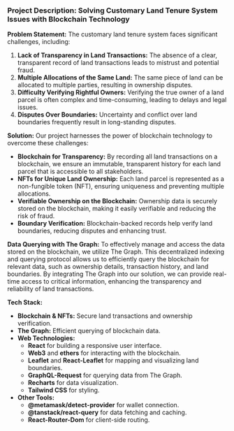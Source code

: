 ### Project Description: Solving Customary Land Tenure System Issues with Blockchain Technology

**Problem Statement:**
The customary land tenure system faces significant challenges, including:

1. **Lack of Transparency in Land Transactions:** The absence of a clear, transparent record of land transactions leads to mistrust and potential fraud.
2. **Multiple Allocations of the Same Land:** The same piece of land can be allocated to multiple parties, resulting in ownership disputes.
3. **Difficulty Verifying Rightful Owners:** Verifying the true owner of a land parcel is often complex and time-consuming, leading to delays and legal issues.
4. **Disputes Over Boundaries:** Uncertainty and conflict over land boundaries frequently result in long-standing disputes.

**Solution:**
Our project harnesses the power of blockchain technology to overcome these challenges:

- **Blockchain for Transparency:** By recording all land transactions on a blockchain, we ensure an immutable, transparent history for each land parcel that is accessible to all stakeholders.
- **NFTs for Unique Land Ownership:** Each land parcel is represented as a non-fungible token (NFT), ensuring uniqueness and preventing multiple allocations.
- **Verifiable Ownership on the Blockchain:** Ownership data is securely stored on the blockchain, making it easily verifiable and reducing the risk of fraud.
- **Boundary Verification:** Blockchain-backed records help verify land boundaries, reducing disputes and enhancing trust.

**Data Querying with The Graph:**
To effectively manage and access the data stored on the blockchain, we utilize The Graph. This decentralized indexing and querying protocol allows us to efficiently query the blockchain for relevant data, such as ownership details, transaction history, and land boundaries. By integrating The Graph into our solution, we can provide real-time access to critical information, enhancing the transparency and reliability of land transactions.

**Tech Stack:**
- **Blockchain & NFTs:** Secure land transactions and ownership verification.
- **The Graph:** Efficient querying of blockchain data.
- **Web Technologies:** 
  - **React** for building a responsive user interface.
  - **Web3** and **ethers** for interacting with the blockchain.
  - **Leaflet** and **React-Leaflet** for mapping and visualizing land boundaries.
  - **GraphQL-Request** for querying data from The Graph.
  - **Recharts** for data visualization.
  - **Tailwind CSS** for styling.
- **Other Tools:**
  - **@metamask/detect-provider** for wallet connection.
  - **@tanstack/react-query** for data fetching and caching.
  - **React-Router-Dom** for client-side routing.
